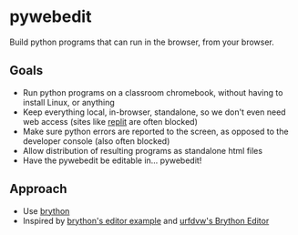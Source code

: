 # pywebedit

Build python programs that can run in the browser, from your browser.

## Goals

- Run python programs on a classroom chromebook, without having to
  install Linux, or anything
- Keep everything local, in-browser, standalone, so we don't even need web
  access (sites like [replit](https://replit.com/) are often blocked)
- Make sure python errors are reported to the screen, as opposed to
  the developer console (also often blocked)
- Allow distribution of resulting programs as standalone html files
- Have the pywebedit be editable in... pywebedit!

## Approach

- Use [brython](https://www.brython.info/)
- Inspired by [brython's editor
  example](https://www.brython.info/tests/editor.html?lang=en) and
  [urfdvw's Brython Editor](https://github.com/urfdvw/Brython-Editor)
